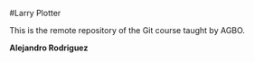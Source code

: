 #Larry Plotter

This is the remote repository of the Git course taught by AGBO.

**Alejandro Rodriguez**
